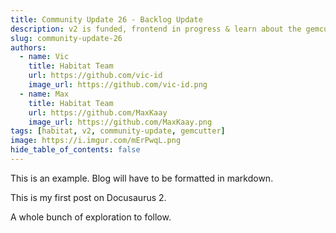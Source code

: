 ```yaml
---
title: Community Update 26 - Backlog Update
description: v2 is funded, frontend in progress & learn about the gemcutter framework.
slug: community-update-26
authors:
  - name: Vic
    title: Habitat Team
    url: https://github.com/vic-id
    image_url: https://github.com/vic-id.png
  - name: Max
    title: Habitat Team
    url: https://github.com/MaxKaay
    image_url: https://github.com/MaxKaay.png
tags: [habitat, v2, community-update, gemcutter]
image: https://i.imgur.com/mErPwqL.png
hide_table_of_contents: false
---
```


This is an example. Blog will have to be formatted in markdown.

<!--truncate-->

This is my first post on Docusaurus 2.

A whole bunch of exploration to follow.